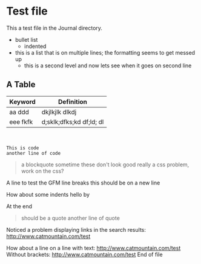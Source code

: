 # Test file
This a test file in the Journal directory.

* bullet list
  * indented
* this is a list that is on multiple lines; the formatting
seems to get messed up
  * this is a second level and now lets
see when it goes on second line

## A Table

| Keyword | Definition |
| --- | --- |
| aa ddd | dkjlkjlk dlkdj |
| eee fkfk | d;sklk;dfks;kd df;ld; dl|


<br>

```
This is code
another line of code
```

> a blockquote
> sometime these don't look good
> really a css problem, work on the css?

A line to test the GFM line breaks
this should be on a new line

How about some indents
    hello
    by

At the end

> should be a quote
> another line of quote

Noticed a problem displaying links in the search results:
<http://www.catmountain.com/test>

How about a line on a line with text: <http://www.catmountain.com/test>
Without brackets: http://www.catmountain.com/test
End of file

